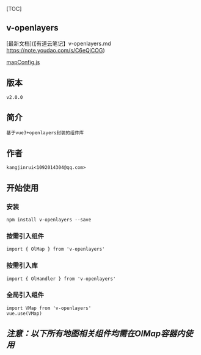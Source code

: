 [TOC]

## v-openlayers

[最新文档](【有道云笔记】v-openlayers.md
https://note.youdao.com/s/C6eQjCOG)

[mapConfig.js](https://note.youdao.com/s/NDDcBw2i)

## 版本

    v2.0.0

## 简介

    基于vue3+openlayers封装的组件库

## 作者

    kangjinrui<1092014304@qq.com>

## 开始使用

### 安装

    npm install v-openlayers --save

### 按需引入组件

    import { OlMap } from 'v-openlayers'

### 按需引入库

    import { OlHandler } from 'v-openlayers'

### 全局引入组件

    import VMap from 'v-openlayers'
    vue.use(VMap)

## ***注意：以下所有地图相关组件均需在OlMap容器内使用***